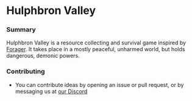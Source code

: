 Hulphbron Valley
================

### Summary
Hulphbron Valley is a resource collecting and survival game inspired by [Forager](https://store.steampowered.com/app/751780/Forager/). It takes place in a mostly peaceful, unharmed world, but holds dangerous, demonic powers.

### Contributing
- You can contribute ideas by opening an issue or pull request, or by messaging us at [our Discord](https://discord.io/artefact)
